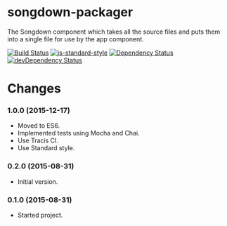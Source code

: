 # songdown-packager

The Songdown component which takes all the source files and puts them into a single file for use by the app component.

[![Build Status](https://travis-ci.org/1vasari/songdown-packager.svg)](https://travis-ci.org/1vasari/songdown-packager)
[![js-standard-style](https://img.shields.io/badge/code%20style-standard-brightgreen.svg)](http://standardjs.com/)
[![Dependency Status](https://david-dm.org/1vasari/songdown-packager.svg)](https://david-dm.org/1vasari/songdown-packager)
[![devDependency Status](https://david-dm.org/1vasari/songdown-packager/dev-status.svg)](https://david-dm.org/1vasari/songdown-packager#info=devDependencies)

# Changes

### 1.0.0 (2015-12-17)
- Moved to ES6.
- Implemented tests using Mocha and Chai.
- Use Tracis CI.
- Use Standard style.

### 0.2.0 (2015-08-31)
- Initial version.

### 0.1.0 (2015-08-31)
- Started project.
